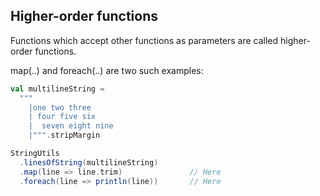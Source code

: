 ## Higher-order functions

Functions which accept other functions as parameters are called higher-order functions.

map(..) and foreach(..) are two such examples:

```scala
val multilineString =
  """
    |one two three
    | four five six
    |  seven eight nine
    |""".stripMargin

StringUtils
  .linesOfString(multilineString)
  .map(line => line.trim)               // Here
  .foreach(line => println(line))       // Here
```
